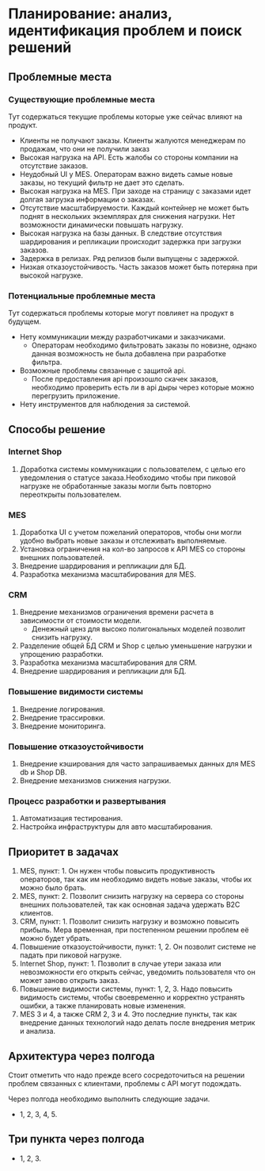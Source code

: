 # Планирование: анализ, идентификация проблем и поиск решений

## Проблемные места

### Существующие проблемные места

Тут содержаться текущие проблемы которые уже сейчас влияют на продукт.

- Клиенты не получают заказы. Клиенты жалуются менеджерам по продажам, что они не получили заказ
- Высокая нагрузка на API. Есть жалобы со стороны компании на отсутствие заказов.
- Неудобный UI у MES. Операторам важно видеть самые новые заказы, но текущий фильтр не дает это сделать.
- Высокая нагрузка на MES. При заходе на страницу с заказами идет долгая загрузка информации о заказах.
- Отсутствие масштабируемости. Каждый контейнер не может быть поднят в нескольких экземплярах для снижения нагрузки. Нет возможности динамически повышать нагрузку.
- Высокая нагрузка на базы данных. В следствие отсутствия шардирования и репликации происходит задержка при загрузки заказов.
- Задержка в релизах. Ряд релизов были выпущены с задержкой.
- Низкая отказоустойчивость. Часть заказов может быть потеряна при высокой нагрузке.

### Потенциальные проблемные места

Тут содержаться проблемы которые могут повлияет на продукт в будущем.

- Нету коммуникации между разработчиками и заказчиками.
  - Операторам необходимо фильтровать заказы по новизне, однако данная возможность не была добавлена при разработке фильтра.
- Возможные проблемы связанные с защитой api.
  - После предоставления api произошло скачек заказов, необходимо проверить есть ли в api дыры через которые можно перегрузить приложение.
- Нету инструментов для наблюдения за системой.

## Способы решение

### Internet Shop

1. Доработка системы коммуникации с пользователем, с целью его уведомления о статусе заказа.Необходимо чтобы при пиковой нагрузке не обработанные заказы могли быть повторно переоткрыты пользователем.

### MES

1. Доработка UI с учетом пожеланий операторов, чтобы они могли удобно выбрать новые заказы и отслеживать выполняемые.
2. Установка ограничения на кол-во запросов к API MES со стороны внешних пользователей.
3. Внедрение шардирования и репликации для БД.
4. Разработка механизма масштабирования для MES.

### CRM

1. Внедрение механизмов ограничения времени расчета в зависимости от стоимости модели.
   - Денежный ценз для высоко полигональных моделей позволит снизить нагрузку.
2. Разделение общей БД CRM и Shop с целью уменьшение нагрузки и упрощению разработки.
3. Разработка механизма масштабирования для CRM.
4. Внедрение шардирования и репликации для БД.

### Повышение видимости системы

1. Внедрение логирования.
2. Внедрение трассировки.
3. Внедрение мониторинга.

### Повышение отказоустойчивости

1. Внедрение кэширования для часто запрашиваемых данных для MES db и Shop DB.
2. Внедрение механизмов снижения нагрузки.

### Процесс разработки и развертывания

1. Автоматизация тестирования.
2. Настройка инфраструктуры для авто масштабирования.

## Приоритет в задачах

1. MES, пункт: 1. Он нужен чтобы повысить продуктивность операторов, так как им необходимо видеть новые заказы, чтобы их можно было брать.
2. MES, пункт: 2. Позволит снизить нагрузку на сервера со стороны внешних пользователей, так как основная задача удержать B2C клиентов.
3. CRM, пункт: 1. Позволит снизить нагрузку и возможно повысить прибыль. Мера временная, при постепенном решении проблем её можно будет убрать.
4. Повышение отказоустойчивости, пункт: 1, 2. Он позволит системе не падать при пиковой нагрузке.
5. Internet Shop, пункт: 1. Позволит в случае утери заказа или невозможности его открыть сейчас, уведомить пользователя что он может заново открыть заказ.
6. Повышение видимости системы, пункт: 1, 2, 3. Надо повысить видимость системы, чтобы своевременно и корректно устранять ошибки, а также планировать новые изменения.
7. MES 3 и 4, а также CRM 2, 3 и 4. Это последние пункты, так как внедрение данных технологий надо делать после внедрения метрик и анализа.

## Архитектура через полгода

Стоит отметить что надо прежде всего сосредоточиться на решении проблем связанных с клиентами, проблемы с API могут подождать.

Через полгода необходимо выполнить следующие задачи.

- 1, 2, 3, 4, 5.

## Три пункта через полгода

- 1, 2, 3.